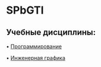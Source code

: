 # SPbGTI
## Учебные дисциплины:

• [Программирование](https://github.com/DMN902/SpbGTI/blob/main/Subjects/Programming.md)

• [Инженерная графика]()
